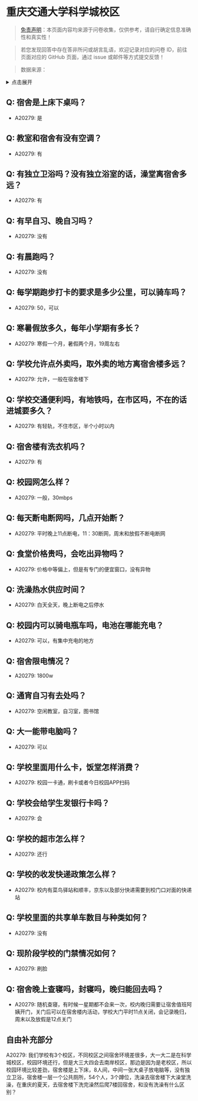 # 重庆交通大学科学城校区

> [免责声明](https://colleges.chat/#_3)：本页面内容均来源于问卷收集，仅供参考，请自行确定信息准确性和真实性！

> 若您发现回答中存在答非所问或胡言乱语，欢迎记录对应的问卷 ID，前往页面对应的 GitHub 页面，通过 issue 或邮件等方式提交反馈！

> 数据来源：

<details><summary>点击展开</summary>
<ul>
<li>A20279: 匿名 (2023 年 06 月)</li>
</ul>
</details>

## Q: 宿舍是上床下桌吗？

- A20279: 是

## Q: 教室和宿舍有没有空调？

- A20279: 有

## Q: 有独立卫浴吗？没有独立浴室的话，澡堂离宿舍多远？

- A20279: 有

## Q: 有早自习、晚自习吗？

- A20279: 没有

## Q: 有晨跑吗？

- A20279: 没有

## Q: 每学期跑步打卡的要求是多少公里，可以骑车吗？

- A20279: 50，可以

## Q: 寒暑假放多久，每年小学期有多长？

- A20279: 寒假一个月，暑假两个月，19周左右

## Q: 学校允许点外卖吗，取外卖的地方离宿舍楼多远？

- A20279: 允许，一般在宿舍楼下

## Q: 学校交通便利吗，有地铁吗，在市区吗，不在的话进城要多久？

- A20279: 有轻轨，不住市区，半个小时以内

## Q: 宿舍楼有洗衣机吗？

- A20279: 有

## Q: 校园网怎么样？

- A20279: 一般，30mbps

## Q: 每天断电断网吗，几点开始断？

- A20279: 平时晚上11点断电，11：30断网，周末和放假不断电断网

## Q: 食堂价格贵吗，会吃出异物吗？

- A20279: 价格中等偏上，但是有专门的便宜窗口，没有异物

## Q: 洗澡热水供应时间？

- A20279: 白天全天，晚上断电之后停水

## Q: 校园内可以骑电瓶车吗，电池在哪能充电？

- A20279: 可以，有集中充电的地方

## Q: 宿舍限电情况？

- A20279: 1800w

## Q: 通宵自习有去处吗？

- A20279: 空闲教室，自习室，图书馆

## Q: 大一能带电脑吗？

- A20279: 可以

## Q: 学校里面用什么卡，饭堂怎样消费？

- A20279: 校园一卡通，刷卡或者今日校园APP扫码

## Q: 学校会给学生发银行卡吗？

- A20279: 会

## Q: 学校的超市怎么样？

- A20279: 还行

## Q: 学校的收发快递政策怎么样？

- A20279: 校内有菜鸟驿站和顺丰，京东以及部分快递需要到校门口对面的快递站

## Q: 学校里面的共享单车数目与种类如何？

- A20279: 没有

## Q: 现阶段学校的门禁情况如何？

- A20279: 刷脸

## Q: 宿舍晚上查寝吗，封寝吗，晚归能回去吗？

- A20279: 随机查寝，有时候一星期都不会来一次，校内晚归需要让宿舍值班阿姨开门，关门后可以在宿舍楼内活动，学校大门平时11点关闭，会记录晚归，周末以及放假是12点关门

## 自由补充部分

A20279: 我们学校有3个校区，不同校区之间宿舍环境差很多，大一大二是在科学城校区，校园环境还行，但是大三大四会去南岸校区，那边是因为是老校区，所以校园环境比较差劲，宿舍楼是上下床，8人间，中间一张大桌子放电脑等，没有独立卫浴，宿舍楼一层一个公共厕所，54个人，3个蹲位，洗澡去宿舍楼下大澡堂洗澡，在重庆的夏天，去宿舍楼下洗完澡然后爬7楼回宿舍，和没有洗澡有什么区别？